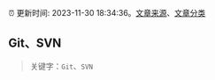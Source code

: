 :alarm_clock: 更新时间: 2023-11-30 18:34:36。[文章来源](/README.md)、[文章分类](/TAGS.md)

## Git、SVN


> 关键字：`Git`、`SVN`



